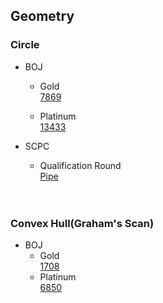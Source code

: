 ## Geometry

### Circle
* BOJ<br>
  - Gold<br>
  [7869](https://www.acmicpc.net/problem/7869)<br>
  
  - Platinum<br>
  [13433](https://www.acmicpc.net/problem/13433)<br>
  
* SCPC<br>
  - Qualification Round<br>
  [Pipe](https://www.codeground.org/practice/practiceProblemViewNew)<br><br><br>
  
  
### Convex Hull(Graham's Scan)<br>
* BOJ<br>
  - Gold<br>
  [1708](https://www.acmicpc.net/problem/1708)<br>
  - Platinum<br>
  [6850](https://www.acmicpc.net/problem/6850)<br>
  
